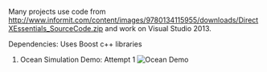 Many projects use code from http://www.informit.com/content/images/9780134115955/downloads/DirectXEssentials_SourceCode.zip 
and work on Visual Studio 2013.

Dependencies:
Uses Boost c++ libraries

1. Ocean Simulation Demo: Attempt 1
![Ocean Demo](Ocean_135mb_2.gif)
